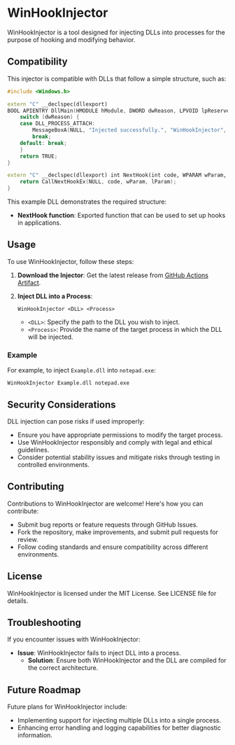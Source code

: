 # WinHookInjector

WinHookInjector is a tool designed for injecting DLLs into processes for the purpose of hooking and modifying behavior.

## Compatibility

This injector is compatible with DLLs that follow a simple structure, such as:

```cpp
#include <Windows.h>

extern "C" __declspec(dllexport)
BOOL APIENTRY DllMain(HMODULE hModule, DWORD dwReason, LPVOID lpReserved) {
    switch (dwReason) {
    case DLL_PROCESS_ATTACH:
        MessageBoxA(NULL, "Injected successfully.", "WinHookInjector", MB_ICONINFORMATION | MB_OK);
        break;
    default: break;
    }
    return TRUE;
}

extern "C" __declspec(dllexport) int NextHook(int code, WPARAM wParam, LPARAM lParam) {
    return CallNextHookEx(NULL, code, wParam, lParam);
}
```

This example DLL demonstrates the required structure:
- **NextHook function**: Exported function that can be used to set up hooks in applications.

## Usage

To use WinHookInjector, follow these steps:

1. **Download the Injector**: Get the latest release from [GitHub Actions Artifact](https://github.com/uh0101/WinHookInjector/actions).

2. **Inject DLL into a Process**:
   ```
   WinHookInjector <DLL> <Process>
   ```
   - `<DLL>`: Specify the path to the DLL you wish to inject.
   - `<Process>`: Provide the name of the target process in which the DLL will be injected.

### Example

For example, to inject `Example.dll` into `notepad.exe`:

```
WinHookInjector Example.dll notepad.exe
```

## Security Considerations

DLL injection can pose risks if used improperly:

- Ensure you have appropriate permissions to modify the target process.
- Use WinHookInjector responsibly and comply with legal and ethical guidelines.
- Consider potential stability issues and mitigate risks through testing in controlled environments.

## Contributing

Contributions to WinHookInjector are welcome! Here's how you can contribute:

- Submit bug reports or feature requests through GitHub Issues.
- Fork the repository, make improvements, and submit pull requests for review.
- Follow coding standards and ensure compatibility across different environments.

## License

WinHookInjector is licensed under the MIT License. See LICENSE file for details.

## Troubleshooting

If you encounter issues with WinHookInjector:

- **Issue**: WinHookInjector fails to inject DLL into a process.
  - **Solution**: Ensure both WinHookInjector and the DLL are compiled for the correct architecture.

## Future Roadmap

Future plans for WinHookInjector include:

- Implementing support for injecting multiple DLLs into a single process.
- Enhancing error handling and logging capabilities for better diagnostic information.
